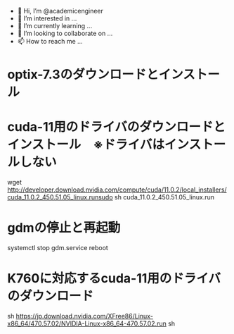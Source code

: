 - 👋 Hi, I’m @academicengineer
- 👀 I’m interested in ...
- 🌱 I’m currently learning ...
- 💞️ I’m looking to collaborate on ...
- 📫 How to reach me ...

<!---
academicengineer/academicengineer is a ✨ special ✨ repository because its `README.md` (this file) appears on your GitHub profile.
You can click the Preview link to take a look at your changes.
--->

# optix-7.3のダウンロードとインストール

# cuda-11用のドライバのダウンロードとインストール　※ドライバはインストールしない
wget http://developer.download.nvidia.com/compute/cuda/11.0.2/local_installers/cuda_11.0.2_450.51.05_linux.runsudo
sh cuda_11.0.2_450.51.05_linux.run

# gdmの停止と再起動
systemctl stop gdm.service
reboot

# K760に対応するcuda-11用のドライバのダウンロード
sh https://jp.download.nvidia.com/XFree86/Linux-x86_64/470.57.02/NVIDIA-Linux-x86_64-470.57.02.run
sh 

